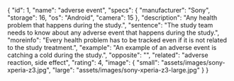 {
    "id": 1,
    "name": "adverse event",
    "specs": {
      "manufacturer": "Sony",
      "storage": 16,
      "os": "Android",
      "camera": 15
    },
    "description": "Any health problem that happens during the study.",
    "sentence": "The study team needs to know about any adverse event that happens during the study.",
    "moreinfo": "Every health problem has to be tracked even if it is not related to the study treatment.",
    "example": "An example of an adverse event is catching a cold during the study.",
    "opposite": "",
    "related": "adverse reaction, side effect",
    "rating": 4,
    "image": {
      "small": "assets/images/sony-xperia-z3.jpg",
      "large": "assets/images/sony-xperia-z3-large.jpg"
    }
}